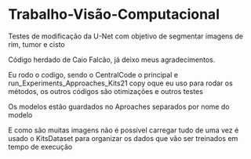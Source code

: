 # Trabalho-Visão-Computacional
Testes de modificação da U-Net com objetivo de segmentar imagens de rim, tumor e cisto

Código herdado de Caio Falcão, já deixo meus agradecimentos.

Eu rodo o codigo, sendo o CentralCode o principal e run_Experiments_Approaches_Kits21 copy oque eu uso para rodar os métodos, os outros códigos são otimizações e outros testes

Os modelos estão guardados no Aproaches separados por nome do modelo

E como são muitas imagens não é possível carregar tudo de uma vez é usado o KitsDataset para organizar os dados que vão ser treinados em tempo de execução
